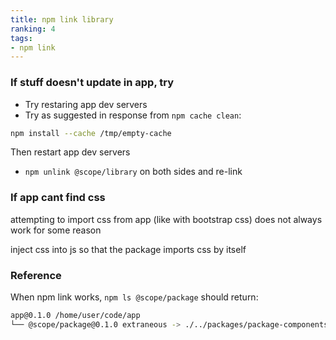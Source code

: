 ```yaml
---
title: npm link library
ranking: 4
tags:
- npm link
---
```


### If stuff doesn't update in app, try

- Try restaring app dev servers
- Try as suggested in response from `npm cache clean`:

```sh
npm install --cache /tmp/empty-cache
```
Then restart app dev servers

- `npm unlink @scope/library` on both sides and re-link

### If app cant find css

attempting to import css from app (like with bootstrap css) does not always work for some reason

inject css into js so that the package imports css by itself

### Reference

When npm link works, `npm ls @scope/package` should return:

```sh
app@0.1.0 /home/user/code/app
└── @scope/package@0.1.0 extraneous -> ./../packages/package-components-project

```
